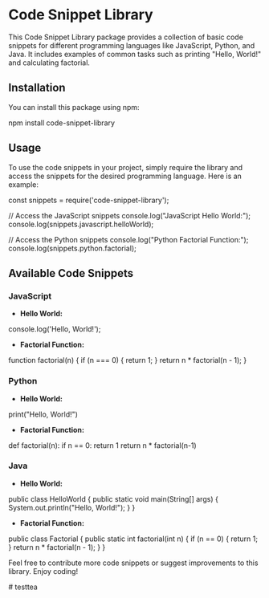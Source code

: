# Code Snippet Library

This Code Snippet Library package provides a collection of basic code snippets for different programming languages like JavaScript, Python, and Java. It includes examples of common tasks such as printing "Hello, World!" and calculating factorial.

## Installation

You can install this package using npm:

npm install code-snippet-library

## Usage

To use the code snippets in your project, simply require the library and access the snippets for the desired programming language. Here is an example:

const snippets = require('code-snippet-library');

// Access the JavaScript snippets
console.log("JavaScript Hello World:");
console.log(snippets.javascript.helloWorld);

// Access the Python snippets
console.log("Python Factorial Function:");
console.log(snippets.python.factorial);

## Available Code Snippets

### JavaScript

- **Hello World:**

console.log('Hello, World!');

- **Factorial Function:**

function factorial(n) {
    if (n === 0) {
        return 1;
    }
    return n * factorial(n - 1);
}

### Python

- **Hello World:**

print("Hello, World!")

- **Factorial Function:**

def factorial(n):
    if n == 0:
        return 1
    return n * factorial(n-1)

### Java

- **Hello World:**

public class HelloWorld {
 public static void main(String[] args) {
  System.out.println("Hello, World!");
 }
}

- **Factorial Function:**

public class Factorial {
 public static int factorial(int n) {
  if (n == 0) {
   return 1;
  }
  return n * factorial(n - 1);
 }
}

Feel free to contribute more code snippets or suggest improvements to this library. Enjoy coding!

#   t e s t t e a  
 